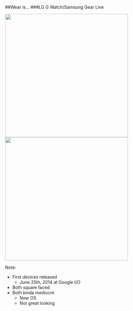##Wear is...
###LG G Watch/Samsung Gear Live

<img src="img/lg-g-watch.png" width="400"/>
<img src="img/samsung-gear-live.jpg" width="400"/>

Note:
+ First devices released
    + June 25th, 2014 at Google I/O
+ Both square faced
+ Both kinda mediocre
    + New OS
    + Not great looking